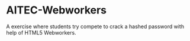 AITEC-Webworkers
================

A exercise where students try compete to crack a hashed password with help of HTML5 Webworkers.
